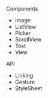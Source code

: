 Components

- Image
- ListView
- Picker
- ScrollView
- Text
- View

API

- Linking
- Gesture
- StyleSheet
